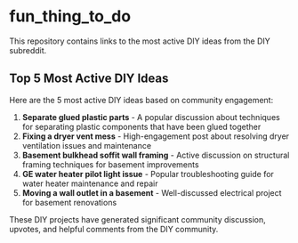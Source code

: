 # fun_thing_to_do

This repository contains links to the most active DIY ideas from the DIY subreddit.

## Top 5 Most Active DIY Ideas

Here are the 5 most active DIY ideas based on community engagement:

1. **Separate glued plastic parts** - A popular discussion about techniques for separating plastic components that have been glued together
2. **Fixing a dryer vent mess** - High-engagement post about resolving dryer ventilation issues and maintenance
3. **Basement bulkhead soffit wall framing** - Active discussion on structural framing techniques for basement improvements
4. **GE water heater pilot light issue** - Popular troubleshooting guide for water heater maintenance and repair
5. **Moving a wall outlet in a basement** - Well-discussed electrical project for basement renovations

These DIY projects have generated significant community discussion, upvotes, and helpful comments from the DIY community.

